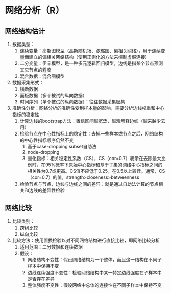 # 网络分析（R）

## 网络结构估计
1. 数据类型：
   1. 连续变量：高斯图模型（高斯随机场、浓缩图、偏相关网络），用于连续变量而建立的偏相关网络结构（使用正则化的方法来控制虚假连接）
   2. 二分变量：伊辛模型，是一种多元逻辑回归模型，边线是指某个节点预测其它节点的程度
   3. 混合数据：混合图模型
2. 数据采集形式：
   1. 横断数据
   2. 面板数据（多个被试的纵向数据）
   3. 时间序列（单个被试的纵向数据）：往往数据采集密集
3. 准确性分析：网络分析的准确性受到样本量的影响，需要分析边线权重和中心指标的稳定性
   1. 计算边线的bootstrap方法：置信区间越宽泛，越难解释边线（越来越少去用）
   2. 检验节点在中心性指标上的稳定性：去掉一些样本或节点之后，网络结构的中心性指标顺序仍然不变
      1. 基于case-dropping subset自助法
      2. node-dropping
      3. 量化指标：相关稳定性系数（CS），CS（cor=0.7）表示在去除最大比例时，在95%概率下原始中心指标和基于子集的网络中心指标之间的相关性为0.7或更高。CS值不应低于0.25，在0.5以上较佳。通常，CS（cor=0.7）的值，strength>closeness>betweenness
   3. 检验节点与节点，边线与边线之间的差异：就是通过自助法计算的节点相关和边线的差异性检验

## 网络比较
1. 比较类别：
   1. 跨组比较
   2. 纵向比较
2. 比较方法：使用置换检验以对不同网络结构进行直接比较，即网络比较分析
   1. 适用范围：二分数据和连续数据
   2. 假设：
      1. 网络结构不变性：假设网络结构为一个整体，而且这一结构在不同子样本中保持不变
      2. 边线连续强度不变性：检验网络结构中某一特定边线强度在子样本中是否存在差异
      3. 整体强度不变性：假设网络中总体的连接性在不同子样本中保持不变
